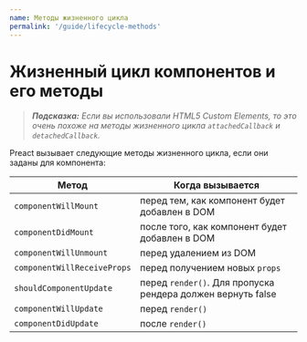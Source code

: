 ```yaml
---
name: Методы жизненного цикла
permalink: '/guide/lifecycle-methods'
---
```


# Жизненный цикл компонентов и его методы

> _**Подсказка:** Если вы использовали HTML5 Custom Elements, то это очень похоже на методы жизненного цикла `attachedCallback` и `detachedCallback`._

Preact вызывает следующие методы жизненного цикла, если они заданы для компонента:

| Метод                       | Когда вызывается                                            |
|-----------------------------|-------------------------------------------------------------|
| `componentWillMount`        | перед тем, как компонент будет добавлен в DOM               |
| `componentDidMount`         | после того, как компонент будет добавлен в DOM              |
| `componentWillUnmount`      | перед удалением из DOM                                      |
| `componentWillReceiveProps` | перед получением новых `props`                              |
| `shouldComponentUpdate`     | перед `render()`. Для пропуска рендера должен вернуть false |
| `componentWillUpdate`       | перед `render()`                                            |
| `componentDidUpdate`        | после `render()`                                            |
